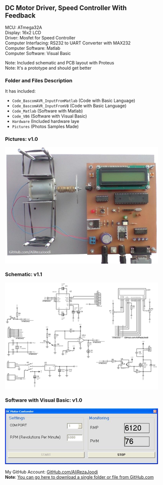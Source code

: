## DC Motor Driver, Speed Controller With Feedback

MCU:			ATmega32A  
Display:        	16x2 LCD  
Driver: 		Mosfet for Speed Controller  
Computer Interfacing:	RS232 to UART Converter with MAX232  
Computer Software:	Matlab  
Computer Software:	Visual Basic  

Note: Included schematic and PCB layout with Proteus  
Note: It's a prototype and should get better 

### Folder and Files Description
It has included:
- `Code_BascomAVR_InputFromMatlab` (Code with Basic Language)
- `Code_BascomAVR_InputFromVB` (Code with Basic Language)
- `Code_Matlab` (Software with Matlab)
- `Code_VB6` (Software with Visual Basic)
- `Hardware` (Included hardware laye
- `Pictures` (Photos Samples Made)

### Pictures: v1.0
![](Pictures/v1.0.jpg)

### Schematic: v1.1
![](Hardware_MAX232/v1.1.png)

### Software with Visual Basic: v1.0
![](Code_VB6/v1.0.jpg)

My GitHub Account: [GitHub.com/AliRezaJoodi](https://github.com/AliRezaJoodi)  
**Note**: [You can go here to download a single folder or file from GitHub.com](https://minhaskamal.github.io/DownGit/#/home)

